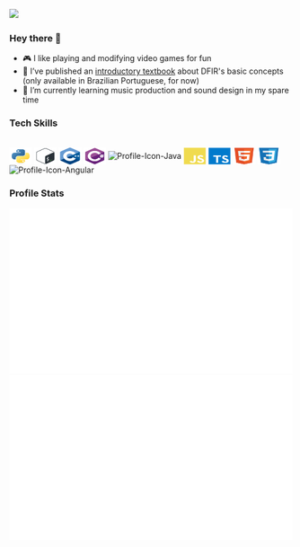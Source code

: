 ![](https://komarev.com/ghpvc/?username=casperento&blueviolet)

### Hey there 👋

- :video_game: I like playing and modifying video games for fun
- :blue_book: I’ve published an [introductory textbook](https://github.com/Casperento/ebook-introducao-fdri) about DFIR's basic concepts (only available in Brazilian Portuguese, for now)
- :musical_keyboard: I’m currently learning music production and sound design in my spare time

### Tech Skills

<div style="display: inline_block"><br>
  <img align="center" alt="Profile-Icon-Python" height="30" width="40" src="https://raw.githubusercontent.com/devicons/devicon/master/icons/python/python-original.svg">
  <img align="center" alt="Profile-Icon-Bash" height="30" width="40" src="https://raw.githubusercontent.com/devicons/devicon/master/icons/bash/bash-original.svg">
  <img align="center" alt="Profile-Icon-Cpp" height="30" width="40" src="https://raw.githubusercontent.com/devicons/devicon/master/icons/cplusplus/cplusplus-original.svg">
  <img align="center" alt="Profile-Icon-Csharp" height="30" width="40" src="https://raw.githubusercontent.com/devicons/devicon/master/icons/csharp/csharp-original.svg">
  <img align="center" alt="Profile-Icon-Java" height="30" width="40" src="https://cdn.jsdelivr.net/gh/devicons/devicon/icons/java/java-original.svg" />
  <img align="center" alt="Profile-Icon-Js" height="30" width="40" src="https://raw.githubusercontent.com/devicons/devicon/master/icons/javascript/javascript-plain.svg">
  <img align="center" alt="Profile-Icon-Ts" height="30" width="40" src="https://raw.githubusercontent.com/devicons/devicon/master/icons/typescript/typescript-plain.svg">
  <img align="center" alt="Profile-Icon-HTML" height="30" width="40" src="https://raw.githubusercontent.com/devicons/devicon/master/icons/html5/html5-original.svg">
  <img align="center" alt="Profile-Icon-CSS" height="30" width="40" src="https://raw.githubusercontent.com/devicons/devicon/master/icons/css3/css3-original.svg">
  <img align="center" alt="Profile-Icon-Angular" height="30" width="40" src="https://cdn.jsdelivr.net/gh/devicons/devicon/icons/angularjs/angularjs-original.svg" /
</div>

### Profile Stats

![](https://raw.githubusercontent.com/Casperento/casperento-stats/master/generated/overview.svg)
![](https://raw.githubusercontent.com/Casperento/casperento-stats/master/generated/languages.svg)
